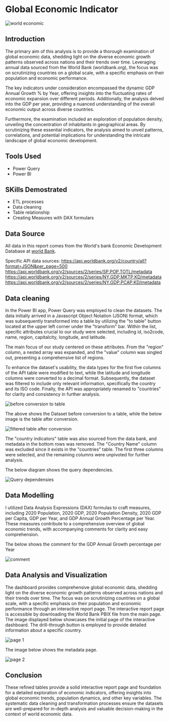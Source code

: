 # Global Economic Indicator
![world economic](https://github.com/Emmanuelson321/Global-Economic-Indicators-using-Power-bi/assets/134542481/d9560e33-dd50-4bed-8a8f-4cf7ecb23d19)

## Introduction
The primary aim of this analysis is to provide a thorough examination of global economic data, shedding light on the diverse economic growth patterns observed across nations and their trends over time. Leveraging annual data sourced from the World Bank (worldbank.org), the focus was on scrutinizing countries on a global scale, with a specific emphasis on their population and economic performance.

The key indicators under consideration encompassed the dynamic GDP Annual Growth % by Year, offering insights into the fluctuating rates of economic expansion over different periods. Additionally, the analysis delved into the GDP per year, providing a nuanced understanding of the overall economic output across diverse countries.

Furthermore, the examination included an exploration of population density, unveiling the concentration of inhabitants in geographical areas. By scrutinizing these essential indicators, the analysis aimed to unveil patterns, correlations, and potential implications for understanding the intricate landscape of global economic development.

## Tools Used
- Power Query
- Power BI

## SKills Demostrated
- ETL processes
- Data cleaning
- Table relationship
- Creating Measures with DAX formulars

## Data Source
All data in this report comes from the World's bank Economic Development Database at
[world Bank](https://databank.worldbank.org).

Specific API data sources:
https://api.worldbank.org/v2/country/all?format=JSON&per_page=500
https://api.worldbank.org/v2/sources/2/series/SP.POP.TOTL/metadata
https://api.worldbank.org/v2/sources/2/series/NY.GDP.MKTP.KD/metadata
https://api.worldbank.org/v2/sources/2/series/NY.GDP.PCAP.KD/metadata


## Data cleaning
In the Power BI app, Power Query was employed to clean the datasets. The data initially arrived in a Javascript Object Notation (JSON) format, which was subsequently transformed into a table by utilizing the "to table" button located at the upper left corner under the "transform" bar. Within the list, specific attributes crucial to our study were selected, including id, iso2code, name, region, capitalcity, longitude, and latitude.

The main focus of our study centered on these attributes. From the "region" column, a nested array was expanded, and the "value" column was singled out, presenting a comprehensive list of regions.

To enhance the dataset's usability, the data types for the first five columns of the API table were modified to text, while the latitude and longitude columns were converted to a decimal format. Subsequently, the dataset was filtered to include only relevant information, specifically the country and its ISO code. Finally, the API was appropriately renamed to "countries" for clarity and consistency in further analysis.

![before conversion to table](https://github.com/Emmanuelson321/Global-Economic-Indicators-using-Power-bi/assets/134542481/5e71b966-fad1-47b9-aef5-569fae62ad51)

The above shows the Dataset before conversion to a table, while the below image is the table after conversion.

![filtered table after conversion](https://github.com/Emmanuelson321/Global-Economic-Indicators-using-Power-bi/assets/134542481/2d36e5d9-4074-4526-aa33-f1dfc7fa9133)

The "country indicators" table was also sourced from the data bank, and metadata in the bottom rows was removed. The "Country Name" column was excluded since it exists in the "countries" table. The first three columns were selected, and the remaining columns were unpivoted for further analysis.

The below diagram shows the query dependencies.

![Query dependensies](https://github.com/Emmanuelson321/Global-Economic-Indicators-using-Power-bi/assets/134542481/4d4166f5-b25a-4177-a80f-4ffd1c0b9ef2)

## Data Modelling
I utilized Data Analysis Expressions (DAX) formulas to craft measures, including 2020 Population, 2020 GDP, 2020 Population Density, 2020 GDP per Capita, GDP per Year, and GDP Annual Growth Percentage per Year. These measures contribute to a comprehensive overview of global economic trends, with accompanying comments for clarity and easy comprehension.

The below shows the comment for the GDP Annual Growth percentage per Year

![comment](https://github.com/Emmanuelson321/Global-Economic-Indicators-using-Power-bi/assets/134542481/b0208ea1-7b62-4462-8b33-3cc218132f48)

## Data Analysis and Visualization
The dashboard provides comprehensive global economic data, shedding light on the diverse economic growth patterns observed across nations and their trends over time. The focus was on scrutinizing countries on a global scale, with a specific emphasis on their population and economic performance through an interactive report page. The interactive report page is accessible by downloading the World Bank PBIX file from the main page.
The image displayed below showcases the initial page of the interactive dashboard. The drill-through button is employed to provide detailed information about a specific country.

![page 1](https://github.com/Emmanuelson321/Global-Economic-Indicators-using-Power-bi/assets/134542481/47c7c77c-9b08-44af-9a07-01e4568f89a1)

The image below shows the metadata page.

![page 2](https://github.com/Emmanuelson321/Global-Economic-Indicators-using-Power-bi/assets/134542481/0c53d5a3-7e16-43aa-bf06-fca80b91ae0b)

## Conclusion
These refined tables provide a solid interactive report page and foundation for a detailed exploration of economic indicators, offering insights into global economic trends, population dynamics, and other key variables. The systematic data cleaning and transformation processes ensure the datasets are well-prepared for in-depth analysis and valuable decision-making in the context of world economic data.
